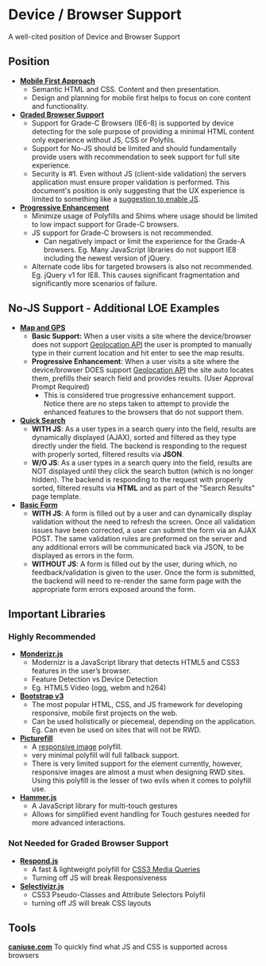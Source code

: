 Device / Browser Support
========================

A well-cited position of Device and Browser Support


## Position
- [**Mobile First Approach**](http://bradfrostweb.com/blog/web/mobile-first-responsive-web-design/)
  - Semantic HTML and CSS. Content and then presentation.
  - Design and planning for mobile first helps to focus on core content and functionality.
- [**Graded Browser Support**](https://github.com/yui/yui3/wiki/Graded-Browser-Support#three-grades-of-support)
  - Support for Grade-C Browsers (IE6-8) is supported by device detecting for the sole purpose of providing a minimal HTML content only experience without JS, CSS or Polyfils.
  - Support for No-JS should be limited and should fundamentally provide users with recommendation to seek support for full site experience.
  - Security is #1. Even without JS (client-side validation) the servers application must ensure proper validation is performed. This document's position is only suggesting that the UX experience is limited to something like a [suggestion to enable JS](http://goo.gl/iv8qMc).
- [**Progressive Enhancement**](http://alistapart.com/article/understandingprogressiveenhancement)
  - Minimize usage of Polyfills and Shims where usage should be limited to low impact support for Grade-C browsers.
  - JS support for Grade-C browsers is not recommended.
    - Can negatively impact or limit the experience for the Grade-A browsers. Eg. Many JavaScript libraries do not support IE8 including the newest version of jQuery.
  - Alternate code libs for targeted browsers is also not recommended. Eg. jQuery v1 for <IE9 and jQuery v2 for >IE8. This causes significant fragmentation and significantly more scenarios of failure.


## No-JS Support - Additional LOE Examples
- [**Map and GPS**](http://goo.gl/JUp1h1)
  - **Basic Support:** When a user visits a site where the device/browser does not support [Geolocation API](http://dev.w3.org/geo/api/spec-source.html) the user is prompted to manually type in their current location and hit enter to see the map results.
  - **Progressive Enhancement**: When a user visits a site where the device/browser DOES support [Geolocation API](http://dev.w3.org/geo/api/spec-source.html) the site auto locates them, prefills their search field and provides results. (User Approval Prompt Required)
    - This is considered true progressive enhancement support. Notice there are no steps taken to attempt to provide the enhanced features to the browsers that do not support them.
- [**Quick Search**](http://goo.gl/lpWIJy)
  - **WITH JS**: As a user types in a search query into the field, results are dynamically displayed (AJAX), sorted and filtered as they type directly under the field. The backend is responding to the request with properly sorted, filtered results via **JSON**.
  - **W/O JS**: As a user types in a search query into the field, results are  NOT displayed until they click the search button (which is no longer hidden). The backend is responding to the request with properly sorted, filtered results via **HTML** and as part of the "Search Results" page template.
- [**Basic Form**](http://goo.gl/JUp1h1)
  - **WITH JS**: A form is filled out by a user and can dynamically display validation without the need to refresh the screen. Once all validation issues have been corrected, a user can submit the form via an AJAX POST. The same validation rules are preformed on the server and any additional errors will be communicated back via JSON, to be displayed as errors in the form.
  - **WITHOUT JS**: A form is filled out by the user, during which, no feedback/validation is given to the user. Once the form is submitted, the backend will need to re-render the same form page with the appropriate form errors exposed around the form.


## Important Libraries
### **Highly Recommended**
  - [**Monderizr.js**](http://modernizr.com/)
    - Modernizr is a JavaScript library that detects HTML5 and CSS3 features in the user’s browser.
    - Feature Detection vs Device Detection
    - Eg. HTML5 Video (ogg, webm and h264)
  - [**Bootstrap v3**](http://getbootstrap.com/)
    - The most popular HTML, CSS, and JS framework for developing responsive, mobile first projects on the web.
    - Can be used holistically or piecemeal, depending on the application. Eg. Can even be used on sites that will not be RWD.
  - [**Picturefill**](https://github.com/scottjehl/picturefill)
    - A [responsive image](http://picture.responsiveimages.org/) polyfill.
    - very minimal polyfill will full fallback support.
    - There is very limited support for the [<picture>](http://caniuse.com/#search=picture) element currently, however, responsive images are almost a must when designing RWD sites. Using this polyfill is the lesser of two evils when it comes to polyfill use.
  - [**Hammer.js**](http://hammerjs.github.io/)
    - A JavaScript library for multi-touch gestures
    - Allows for simplified event handling for Touch gestures needed for more advanced interactions.

### **Not Needed for Graded Browser Support**
  - [**Respond.js**](https://github.com/scottjehl/Respond)
    - A fast & lightweight polyfill for [CSS3 Media Queries](http://www.w3.org/TR/css3-mediaqueries/)
    - Turning off JS will break Responsiveness
  - [**Selectivizr.js**](http://selectivizr.com/)
    - CSS3 Pseudo-Classes and Attribute Selectors Polyfil
    - turning off JS will break CSS layouts


## Tools
[**caniuse.com**](http://caniuse.com/#compare=ie+8,ie+9,ie+10,chrome+39)
To quickly find what JS and CSS is supported across browsers



